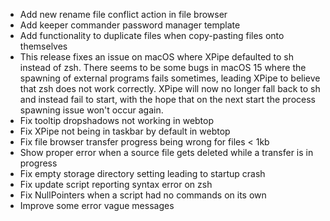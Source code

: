 - Add new rename file conflict action in file browser
- Add keeper commander password manager template
- Add functionality to duplicate files when copy-pasting files onto themselves
- This release fixes an issue on macOS where XPipe defaulted to sh instead of zsh.
  There seems to be some bugs in macOS 15 where the spawning of external programs fails sometimes,
  leading XPipe to believe that zsh does not work correctly.
  XPipe will now no longer fall back to sh and instead fail to start,
  with the hope that on the next start the process spawning issue won't occur again.
- Fix tooltip dropshadows not working in webtop
- Fix XPipe not being in taskbar by default in webtop
- Fix file browser transfer progress being wrong for files < 1kb
- Show proper error when a source file gets deleted while a transfer is in progress
- Fix empty storage directory setting leading to startup crash
- Fix update script reporting syntax error on zsh
- Fix NullPointers when a script had no commands on its own
- Improve some error vague messages
